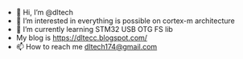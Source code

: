 - 👋 Hi, I’m @dltech
- 👀 I’m interested in everything is possible on cortex-m architecture
- 🌱 I’m currently learning STM32 USB OTG FS lib
- My blog is https://dltecc.blogspot.com/
- 📫 How to reach me dltech174@gmail.com

<!---
dltech/dltech is a ✨ special ✨ repository because its `README.md` (this file) appears on your GitHub profile.
You can click the Preview link to take a look at your changes.
--->
